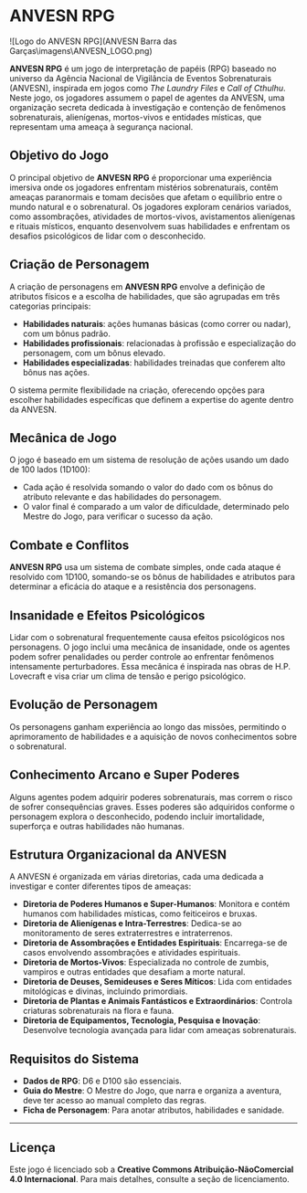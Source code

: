 # ANVESN RPG

![Logo do ANVESN RPG](ANVESN Barra das Garças\imagens\ANVESN_LOGO.png)


**ANVESN RPG** é um jogo de interpretação de papéis (RPG) baseado no universo da Agência Nacional de Vigilância de Eventos Sobrenaturais (ANVESN), inspirada em jogos como *The Laundry Files* e *Call of Cthulhu*. Neste jogo, os jogadores assumem o papel de agentes da ANVESN, uma organização secreta dedicada à investigação e contenção de fenômenos sobrenaturais, alienígenas, mortos-vivos e entidades místicas, que representam uma ameaça à segurança nacional.

## Objetivo do Jogo

O principal objetivo de **ANVESN RPG** é proporcionar uma experiência imersiva onde os jogadores enfrentam mistérios sobrenaturais, contêm ameaças paranormais e tomam decisões que afetam o equilíbrio entre o mundo natural e o sobrenatural. Os jogadores exploram cenários variados, como assombrações, atividades de mortos-vivos, avistamentos alienígenas e rituais místicos, enquanto desenvolvem suas habilidades e enfrentam os desafios psicológicos de lidar com o desconhecido.

## Criação de Personagem

A criação de personagens em **ANVESN RPG** envolve a definição de atributos físicos e a escolha de habilidades, que são agrupadas em três categorias principais:
- **Habilidades naturais**: ações humanas básicas (como correr ou nadar), com um bônus padrão.
- **Habilidades profissionais**: relacionadas à profissão e especialização do personagem, com um bônus elevado.
- **Habilidades especializadas**: habilidades treinadas que conferem alto bônus nas ações.

O sistema permite flexibilidade na criação, oferecendo opções para escolher habilidades específicas que definem a expertise do agente dentro da ANVESN.

## Mecânica de Jogo

O jogo é baseado em um sistema de resolução de ações usando um dado de 100 lados (1D100):
- Cada ação é resolvida somando o valor do dado com os bônus do atributo relevante e das habilidades do personagem.
- O valor final é comparado a um valor de dificuldade, determinado pelo Mestre do Jogo, para verificar o sucesso da ação.

## Combate e Conflitos

**ANVESN RPG** usa um sistema de combate simples, onde cada ataque é resolvido com 1D100, somando-se os bônus de habilidades e atributos para determinar a eficácia do ataque e a resistência dos personagens.

## Insanidade e Efeitos Psicológicos

Lidar com o sobrenatural frequentemente causa efeitos psicológicos nos personagens. O jogo inclui uma mecânica de insanidade, onde os agentes podem sofrer penalidades ou perder controle ao enfrentar fenômenos intensamente perturbadores. Essa mecânica é inspirada nas obras de H.P. Lovecraft e visa criar um clima de tensão e perigo psicológico.

## Evolução de Personagem

Os personagens ganham experiência ao longo das missões, permitindo o aprimoramento de habilidades e a aquisição de novos conhecimentos sobre o sobrenatural.

## Conhecimento Arcano e Super Poderes

Alguns agentes podem adquirir poderes sobrenaturais, mas correm o risco de sofrer consequências graves. Esses poderes são adquiridos conforme o personagem explora o desconhecido, podendo incluir imortalidade, superforça e outras habilidades não humanas.

## Estrutura Organizacional da ANVESN

A ANVESN é organizada em várias diretorias, cada uma dedicada a investigar e conter diferentes tipos de ameaças:
- **Diretoria de Poderes Humanos e Super-Humanos**: Monitora e contém humanos com habilidades místicas, como feiticeiros e bruxas.
- **Diretoria de Alienígenas e Intra-Terrestres**: Dedica-se ao monitoramento de seres extraterrestres e intraterrenos.
- **Diretoria de Assombrações e Entidades Espirituais**: Encarrega-se de casos envolvendo assombrações e atividades espirituais.
- **Diretoria de Mortos-Vivos**: Especializada no controle de zumbis, vampiros e outras entidades que desafiam a morte natural.
- **Diretoria de Deuses, Semideuses e Seres Míticos**: Lida com entidades mitológicas e divinas, incluindo primordiais.
- **Diretoria de Plantas e Animais Fantásticos e Extraordinários**: Controla criaturas sobrenaturais na flora e fauna.
- **Diretoria de Equipamentos, Tecnologia, Pesquisa e Inovação**: Desenvolve tecnologia avançada para lidar com ameaças sobrenaturais.

## Requisitos do Sistema

- **Dados de RPG**: D6 e D100 são essenciais.
- **Guia do Mestre**: O Mestre do Jogo, que narra e organiza a aventura, deve ter acesso ao manual completo das regras.
- **Ficha de Personagem**: Para anotar atributos, habilidades e sanidade.

---

## Licença

Este jogo é licenciado sob a **Creative Commons Atribuição-NãoComercial 4.0 Internacional**. Para mais detalhes, consulte a seção de licenciamento.
